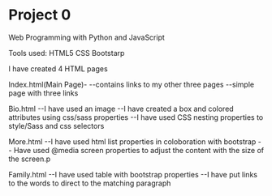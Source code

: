 # Project 0

Web Programming with Python and JavaScript

Tools used:
    HTML5
    CSS
    Bootstarp
    
I have created 4 HTML pages

Index.html(Main Page)-
--contains links to my other three pages
--simple page with three links

Bio.html
--I have used an image
--I have created a box and colored attributes using css/sass properties
--I have used CSS nesting properties to style/Sass and css selectors

More.html
--I have used html list properties in coloboration with bootstrap
-- Have used @media screen properties to adjust the content with the size of the screen.p


Family.html
--I have used table with bootstrap properties
--I have put links to the words to direct to the matching paragraph

